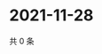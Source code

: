 # 2021-11-28

共 0 条

<!-- BEGIN WEIBO -->
<!-- 最后更新时间 Sun Nov 28 2021 00:20:35 GMT+0800 (China Standard Time) -->

<!-- END WEIBO -->
